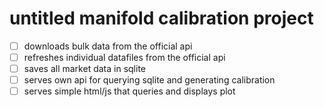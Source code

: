# untitled manifold calibration project

- [ ] downloads bulk data from the official api
- [ ] refreshes individual datafiles from the official api
- [ ] saves all market data in sqlite
- [ ] serves own api for querying sqlite and generating calibration
- [ ] serves simple html/js that queries and displays plot